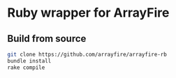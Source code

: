 # Ruby wrapper for ArrayFire

## Build from source
```sh
git clone https://github.com/arrayfire/arrayfire-rb
bundle install
rake compile
```